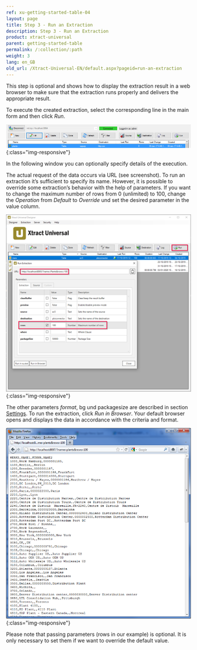```yaml
---
ref: xu-getting-started-table-04
layout: page
title: Step 3 - Run an Extraction
description: Step 3 - Run an Extraction
product: xtract-universal
parent: getting-started-table
permalink: /:collection/:path
weight: 3
lang: en_GB
old_url: /Xtract-Universal-EN/default.aspx?pageid=run-an-extraction
---
```


This step is optional and shows how to display the extraction result in a web browser to make sure that the extraction runs properly and delivers the appropriate result.

To execute the created extraction, select the corresponding line in the main form and then click *Run*.

![XU-Step-01-Destination](/img/content/XU-Step-01-Destination.jpg){:class="img-responsive"}

In the following window you can optionally specify details of the execution. 

The actual request of the data occurs via URL (see screenshot). To run an extraction it’s sufficient to specify its name. However, it is possible to override some extraction’s behavior with the help of parameters. If you want to change the maximum number of rows from 0 (unlimited) to 100, change the *Operation* from *Default*  to *Override* und set the desired parameter in the value column.

![Run-Table-Extraction-Plants](/img/content/Run-Table-Extraction-Plants.png){:class="img-responsive"}

The other parameters *format*, bg und packagesize are described in section [Settings](). To run the extraction, click *Run in Browser*. Your default browser opens and displays the data in accordance with the criteria and format.

![Table-Extraction-Browser-Result](/img/content/Table-Extraction-Browser-Result.png){:class="img-responsive"}

Please note that passing parameters (rows in our example) is optional. It is only necessary to set them if we want to override the default value.
